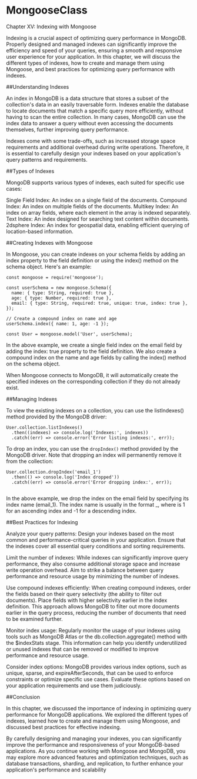 # MongooseClass

Chapter XV: Indexing with Mongoose

Indexing is a crucial aspect of optimizing query performance in MongoDB. Properly designed and managed indexes can significantly improve the efficiency and speed of your queries, ensuring a smooth and responsive user experience for your application. In this chapter, we will discuss the different types of indexes, how to create and manage them using Mongoose, and best practices for optimizing query performance with indexes.

##Understanding Indexes

An index in MongoDB is a data structure that stores a subset of the collection's data in an easily traversable form. Indexes enable the database to locate documents that match a specific query more efficiently, without having to scan the entire collection. In many cases, MongoDB can use the index data to answer a query without even accessing the documents themselves, further improving query performance.

Indexes come with some trade-offs, such as increased storage space requirements and additional overhead during write operations. Therefore, it is essential to carefully design your indexes based on your application's query patterns and requirements.

##Types of Indexes

MongoDB supports various types of indexes, each suited for specific use cases:

Single Field Index: An index on a single field of the documents.
Compound Index: An index on multiple fields of the documents.
Multikey Index: An index on array fields, where each element in the array is indexed separately.
Text Index: An index designed for searching text content within documents.
2dsphere Index: An index for geospatial data, enabling efficient querying of location-based information.

##Creating Indexes with Mongoose

In Mongoose, you can create indexes on your schema fields by adding an index property to the field definition or using the index() method on the schema object. Here's an example:

```
const mongoose = require('mongoose');

const userSchema = new mongoose.Schema({
  name: { type: String, required: true },
  age: { type: Number, required: true },
  email: { type: String, required: true, unique: true, index: true },
});

// Create a compound index on name and age
userSchema.index({ name: 1, age: -1 });

const User = mongoose.model('User', userSchema);
```

In the above example, we create a single field index on the email field by adding the index: true property to the field definition. We also create a compound index on the name and age fields by calling the index() method on the schema object.

When Mongoose connects to MongoDB, it will automatically create the specified indexes on the corresponding collection if they do not already exist.

##Managing Indexes

To view the existing indexes on a collection, you can use the listIndexes() method provided by the MongoDB driver:

```
User.collection.listIndexes()
  .then((indexes) => console.log('Indexes:', indexes))
  .catch((err) => console.error('Error listing indexes:', err));

```

To drop an index, you can use the `dropIndex()` method provided by the MongoDB driver. Note that dropping an index will permanently remove it from the collection:

```
User.collection.dropIndex('email_1')
  .then(() => console.log('Index dropped'))
  .catch((err) => console.error('Error dropping index:', err));
  
```

In the above example, we drop the index on the email field by specifying its index name (email_1). The index name is usually in the format <field>_<direction>, where <direction> is 1 for an ascending index and -1 for a descending index.

##Best Practices for Indexing

Analyze your query patterns: Design your indexes based on the most common and performance-critical queries in your application. Ensure that the indexes cover all essential query conditions and sorting requirements.

Limit the number of indexes: While indexes can significantly improve query performance, they also consume additional storage space and increase write operation overhead. Aim to strike a balance between query performance and resource usage by minimizing the number of indexes.

Use compound indexes efficiently: When creating compound indexes, order the fields based on their query selectivity (the ability to filter out documents). Place fields with higher selectivity earlier in the index definition. This approach allows MongoDB to filter out more documents earlier in the query process, reducing the number of documents that need to be examined further.

Monitor index usage: Regularly monitor the usage of your indexes using tools such as MongoDB Atlas or the db.collection.aggregate() method with the $indexStats stage. This information can help you identify underutilized or unused indexes that can be removed or modified to improve performance and resource usage.

Consider index options: MongoDB provides various index options, such as unique, sparse, and expireAfterSeconds, that can be used to enforce constraints or optimize specific use cases. Evaluate these options based on your application requirements and use them judiciously.

##Conclusion

In this chapter, we discussed the importance of indexing in optimizing query performance for MongoDB applications. We explored the different types of indexes, learned how to create and manage them using Mongoose, and discussed best practices for effective indexing.

By carefully designing and managing your indexes, you can significantly improve the performance and responsiveness of your MongoDB-based applications. As you continue working with Mongoose and MongoDB, you may explore more advanced features and optimization techniques, such as database transactions, sharding, and replication, to further enhance your application's performance and scalability
